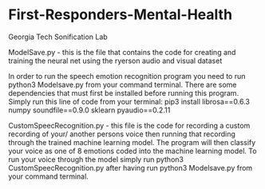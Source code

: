 # First-Responders-Mental-Health
Georgia Tech Sonification Lab

ModelSave.py - this is the file that contains the code for creating and training the neural net using the ryerson audio and visual dataset

In order to run the speech emotion recognition program you need to run python3 Modelsave.py from your command terminal. There are some dependencies that must first be installed before running this program. Simply run this line of code from your terminal:
pip3 install librosa==0.6.3 numpy soundfile==0.9.0 sklearn pyaudio==0.2.11

CustomSpeecRecognition.py - this file is the code for recording a custom recording of your/ another persons voice then running that recording through the trained machine learning model. The program will then classify your voice as one of 8 emotions coded into the machine learning model.
To run your voice through the model simply run python3 CustomSpeecRecognition.py after having run python3 Modelsave.py from your command terminal.



